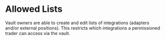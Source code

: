 # Allowed Lists

Vault owners are able to create and edit lists of integrations (adapters and/or external positions). This restricts which integrations a permissioned trader can access via the vault.
